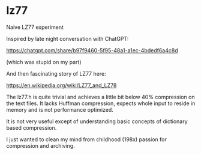 # lz77
Naive LZ77 experiment

Inspired by late night conversation with ChatGPT:

https://chatgpt.com/share/b97f9460-5f95-48a1-a1ec-4bdedf6a4c8d

(which was stupid on my part)

And then fascinating story of LZ77 here:

https://en.wikipedia.org/wiki/LZ77_and_LZ78

The lz77.h is quite trivial and achieves a little bit below 40% compression
on the text files. It lacks Huffman compression, expects whole input
to reside in memory and is not performance optimized.

It is not very useful except of understanding basic concepts of dictionary
based compression.

I just wanted to clean my mind from childhood (198x) passion for compression
and archiving.


